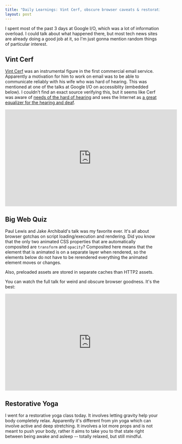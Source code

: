 ```yaml
---
title: "Daily Learnings: Vint Cerf, obscure browser caveats & restorative yoga"
layout: post
---
```


I spent most of the past 3 days at Google I/O, which was a lot of information overload. I could talk about what happened there, but most tech news sites are already doing a good job at it, so I'm just gonna mention random things of particular interest.

## Vint Cerf
[Vint Cerf](https://www.wikiwand.com/en/Vint_Cerf) was an instrumental figure in the first commercial email service. Apparently a motivation for him to work on email was to be able to communicate reliably with his wife who was hard of hearing. This was mentioned at one of the talks at Google I/O on accessiblity (embedded below). I couldn't find an exact source verifying this, but it seems like Cerf was aware of [needs of the hard of hearing](https://www.verywell.com/people-vinton-cerf-1046180) and sees the Internet as [a great equalizer for the hearing and deaf](https://partners.nytimes.com/library/cyber/week/021398deaf.html).

<iframe width="560" height="315" src="https://www.youtube.com/embed/38fbB8wCPzg" frameborder="0" allowfullscreen></iframe>

## Big Web Quiz
Paul Lewis and Jake Archibald's talk was my favorite ever. It's all about browser gotchas on script loading/execution and rendering. Did you know that the only two animated CSS properties that are automatically composited are `transform` and `opacity`? Composited here means that the element that is animated is on a separate layer when rendered, so the elements below do not have to be rerendered everything the animated element moves or changes.

Also, preloaded assets are stored in separate caches than HTTP2 assets.

You can watch the full talk for weird and obscure browser goodness. It's the best:

<iframe width="560" height="315" src="https://www.youtube.com/embed/vAgKZoGIvqs" frameborder="0" allowfullscreen></iframe>

## Restorative Yoga
I went for a restorative yoga class today. It involves letting gravity help your body completely relax. Apparently it's different from yin yoga which can involve active and deep stretching. It involves a lot more props and is not meant to push your body, rather it aims to take you to that state right between being awake and asleep -- totally relaxed, but still mindful.
